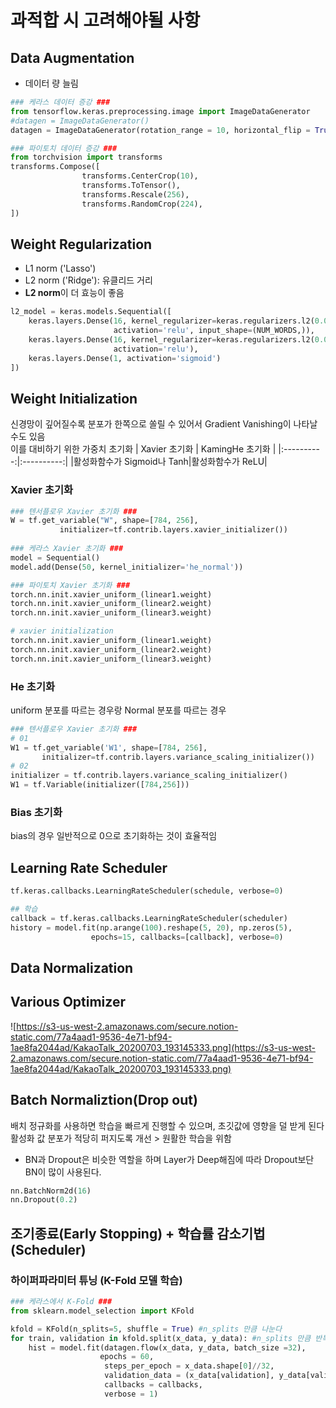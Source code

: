 # 과적합 시 고려해야될 사항

## Data Augmentation
- 데이터 량 늘림

```python
### 케라스 데이터 증강 ###
from tensorflow.keras.preprocessing.image import ImageDataGenerator
#datagen = ImageDataGenerator()
datagen = ImageDataGenerator(rotation_range = 10, horizontal_flip = True, zoom_range = 0.1)

### 파이토치 데이터 증강 ###
from torchvision import transforms
transforms.Compose([
				transforms.CenterCrop(10),
				transforms.ToTensor(),
				transforms.Rescale(256),
				transforms.RandomCrop(224),
])
```

## Weight Regularization
- L1 norm ('Lasso')
- L2 norm ('Ridge'): 유클리드 거리
- **L2 norm**이 더 효능이 좋음
```python
l2_model = keras.models.Sequential([
    keras.layers.Dense(16, kernel_regularizer=keras.regularizers.l2(0.001),
                       activation='relu', input_shape=(NUM_WORDS,)),
    keras.layers.Dense(16, kernel_regularizer=keras.regularizers.l2(0.001),
                       activation='relu'),
    keras.layers.Dense(1, activation='sigmoid')
])
```

## Weight Initialization
신경망이 깊어질수록 분포가 한쪽으로 쏠릴 수 있어서 Gradient Vanishing이 나타날 수도 있음  
이를 대비하기 위한 가중치 초기화
| Xavier 초기화 | KamingHe 초기화 |
|:----------:|:----------:|
|활성화함수가 Sigmoid나 Tanh|활성화함수가 ReLU|
### Xavier 초기화
```python
### 텐서플로우 Xavier 초기화 ###
W = tf.get_variable("W", shape=[784, 256],
           initializer=tf.contrib.layers.xavier_initializer())
           
### 케라스 Xavier 초기화 ###
model = Sequential()
model.add(Dense(50, kernel_initializer='he_normal'))

### 파이토치 Xavier 초기화 ###
torch.nn.init.xavier_uniform_(linear1.weight)
torch.nn.init.xavier_uniform_(linear2.weight)
torch.nn.init.xavier_uniform_(linear3.weight)

# xavier initialization
torch.nn.init.xavier_uniform_(linear1.weight)
torch.nn.init.xavier_uniform_(linear2.weight)
torch.nn.init.xavier_uniform_(linear3.weight)
```
### He 초기화
uniform 분포를 따르는 경우랑 Normal 분포를 따르는 경우
```python
### 텐서플로우 Xavier 초기화 ###
# 01
W1 = tf.get_variable('W1', shape=[784, 256],
       initializer=tf.contrib.layers.variance_scaling_initializer())
# 02       
initializer = tf.contrib.layers.variance_scaling_initializer()
W1 = tf.Variable(initializer([784,256]))
```
### Bias 초기화
bias의 경우 일반적으로 0으로 초기화하는 것이 효율적임

## Learning Rate Scheduler
```python
tf.keras.callbacks.LearningRateScheduler(schedule, verbose=0)

## 학습
callback = tf.keras.callbacks.LearningRateScheduler(scheduler)
history = model.fit(np.arange(100).reshape(5, 20), np.zeros(5),
                  epochs=15, callbacks=[callback], verbose=0)
```
## Data Normalization

## Various Optimizer
![https://s3-us-west-2.amazonaws.com/secure.notion-static.com/77a4aad1-9536-4e71-bf94-1ae8fa2044ad/KakaoTalk_20200703_193145333.png](https://s3-us-west-2.amazonaws.com/secure.notion-static.com/77a4aad1-9536-4e71-bf94-1ae8fa2044ad/KakaoTalk_20200703_193145333.png)


## Batch Normaliztion(Drop out)
배치 정규화를 사용하면 학습을 빠르게 진행할 수 있으며, 초깃값에 영향을 덜 받게 된다  
활성화 값 분포가 적당히 퍼지도록 개선 > 원활한 학습을 위함
- BN과 Dropout은 비슷한 역할을 하며 Layer가 Deep해짐에 따라 Dropout보단 BN이 많이 사용된다.

```python
nn.BatchNorm2d(16)
nn.Dropout(0.2)
```

## 조기종료(Early Stopping) + 학습률 감소기법(Scheduler)

### 하이퍼파라미터 튜닝 (K-Fold 모델 학습)
```python
### 케라스에서 K-Fold ###
from sklearn.model_selection import KFold

kfold = KFold(n_splits=5, shuffle = True) #n_splits 만큼 나눈다
for train, validation in kfold.split(x_data, y_data): #n_splits 만큼 반복
    hist = model.fit(datagen.flow(x_data, y_data, batch_size =32),                     
                    epochs = 60, 
                     steps_per_epoch = x_data.shape[0]//32, 
                     validation_data = (x_data[validation], y_data[validation]), 
                     callbacks = callbacks,
                     verbose = 1)
```

